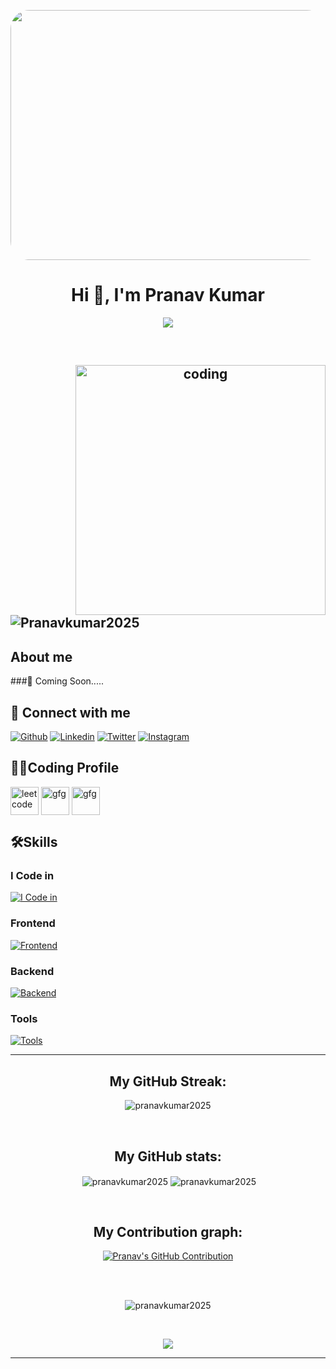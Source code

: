 <p align="center"> 
  <a href="https://images.squarespace-cdn.com/content/v1/5eac45f88da144413f9b5763/c0036b91-e7f9-438c-825c-8976a7434750/dennis-lindsay-nephilim-end-times-strategy-artificial-intelligences-role-in-the-last-days.jpg">
    <img src="https://images.squarespace-cdn.com/content/v1/5eac45f88da144413f9b5763/c0036b91-e7f9-438c-825c-8976a7434750/dennis-lindsay-nephilim-end-times-strategy-artificial-intelligences-role-in-the-last-days.jpg" width="800" height="400" style="border-radius: 30px;">
  </a>
</p>
<!-- # I'm [Pranav Kumar](https://github.com/Pranavkumar2025)--> 
<h1 align="center">Hi 👋, I'm Pranav Kumar</h1>       
 
<!-- ## [![Typing SVG](https://readme-typing-svg.demolab.com?font=Fira+Code&pause=1000&width=435&lines=I'm+Full+Stack+Web+Developer;)](https://git.io/typing-svg)-->  
<p align="center"> 
  <a href="https://github.com/DenverCoder1/readme-typing-svg">
    <img src="https://readme-typing-svg.herokuapp.com/?lines=A%20Full-stack%20web%20developer%2C;%20Enthusiast%20In%20Machine%20Learning%2C;Always%20learning%20new%20things.&font=Fira%20Code&center=true&width=440&height=45&color=D93A7C&vCenter=true&size=24">
  </a>
</p>
<br>

<h2 align="center">
<img align="right" alt = "coding" width="400" src = "https://user-images.githubusercontent.com/55389276/140866485-8fb1c876-9a8f-4d6a-98dc-08c4981eaf70.gif">
<!--<img src="https://komarev.com/ghpvc/?username=pranavkumar2025&label=Profile%20views&color=0e75b6&style=flat" align="center" /> -->
<p align="left"> <img src="https://komarev.com/ghpvc/?username=Pranavkumar2025&label=Profile%20views&color=0e75b6&style=flat" alt="Pranavkumar2025" /> </p>
</h2>

## About me
###🎯 Coming Soon.....
<br>

## 🚀 Connect with me
[![Github](https://skillicons.dev/icons?i=github)](https://github.com/Pranavkumar2025)
[![Linkedin](https://skillicons.dev/icons?i=linkedin)](https://www.linkedin.com/in/pranav-kumar-27723a295/)
[![Twitter](https://skillicons.dev/icons?i=twitter)](https://twitter.com/Pranav_kumar019)
[![Instagram](https://skillicons.dev/icons?i=instagram)](https://www.instagram.com/pranav_kumar519/)

## 👨‍💻Coding Profile
<a href="https://leetcode.com/Pranav_Kumar2025/" target="blank"><img align="center" src="https://firebasestorage.googleapis.com/v0/b/storage-2a9f1.appspot.com/o/github-readme-img%2F6.svg?alt=media&token=2e74ad55-57f2-40aa-adff-c46ea7a8b4c5" alt="leetcode" height="45" width="45" /></a>
<a href="https://www.codingninjas.com/studio/profile/8fcc2657-f722-4faa-87bd-82d2f23b7613" target="blank"><img align="center" src="https://coursereport-s3-production.global.ssl.fastly.net/uploads/school/logo/1323/original/Coding_Ninjas_logo.jpeg" alt="gfg" height="45" width="45" /></a>
<a href="https://auth.geeksforgeeks.org/user/pranavkumar2025" target="blank"><img align="center" src="https://firebasestorage.googleapis.com/v0/b/storage-2a9f1.appspot.com/o/github-readme-img%2F5.svg?alt=media&token=dcf0a6d1-d72b-4716-b119-5db5e169480c" alt="gfg" height="45" width="45" /></a>

## 🛠️Skills
### I Code in

[![I Code in](https://skillicons.dev/icons?i=c,cpp,python,js,java)](https://github.com/Pranavkumar2025)

<!-- ### Web Development
[![Frontend](https://skillicons.dev/icons?i=html,css,js,nodejs,express,mongo)]() -->

### Frontend
[![Frontend](https://skillicons.dev/icons?i=html,css,tailwind,bootstrap,js,react,redux,figma)](https://github.com/Pranavkumar2025)

### Backend
[![Backend](https://skillicons.dev/icons?i=nodejs,express,mongo,mysql)](https://github.com/Pranavkumar2025)

### Tools
[![Tools](https://skillicons.dev/icons?i=git,github,linux,vscode)](https://github.com/Pranavkumar2025)

<hr>
<h2 align="center"> My GitHub Streak:</h2>
<p align="center"><img align="center" src="https://github-readme-streak-stats.herokuapp.com/?user=pranavkumar2025&theme=radical" alt="pranavkumar2025" /></p><br/>
<!-- //algolia  -->
<h2 align="center"> My GitHub stats:</h2>
<p align="center" >&nbsp;<img align="center" src="https://github-readme-stats.vercel.app/api?username=pranavkumar2025&show_icons=true&locale=en&theme=radical" alt="pranavkumar2025" /> 
<img align="center" margin="0.5rem" src="https://github-readme-stats.vercel.app/api/top-langs?username=pranavkumar2025&langs_count=12&show_icons=true&locale=en&layout=compact&theme=radical" alt="pranavkumar2025" /></p>

<br/>
<h2 align="center"> My Contribution graph:</h2>
<p align="center">
  <a href="https://github.com/Pranavkumar2025">
    <img src="https://github-profile-summary-cards.vercel.app/api/cards/profile-details?username=pranavkumar2025&theme=radical" alt="Pranav's GitHub Contribution"/>
  </a>
</p>

<br/> <br/>
<p align="center"> <a><img src="https://github-profile-trophy.vercel.app/?username=pranavkumar2025&column=6&margin-w=10&margin-h=10&theme=radical" alt="pranavkumar2025" /></a> </p>
<br/>

<p align="center">
  <a href="https://github.com/DenverCoder1/readme-typing-svg"><img src="https://readme-typing-svg.herokuapp.com/?lines=See%20you%20next%20time🤗.&font=Fira%20Code&center=true&width=440&height=45&color=D93A7C&vCenter=true&size=24"></a>
</p>
<hr/>

<!--## 📊Github Stats-->

<!--<p><img align="left" src="https://github-readme-stats.vercel.app/api/top-langs?username=pranavkumar2025&langs_count=10&show_icons=true&locale=en&theme=radical" alt="pranavkumar2025" /></p>

<p>&nbsp;<img align="center" src="https://github-readme-stats.vercel.app/api?username=pranavkumar2025&show_icons=true&locale=en&theme=radical" alt="pranavkumar2025" /></p>
 
<p>&nbsp;<img align="center" src="https://github-readme-streak-stats.herokuapp.com/?user=pranavkumar2025&theme=radical" alt="pranavkumar2025" /></p>-->


<!-- <p><img align="left" src="https://github-readme-stats.vercel.app/api/top-langs?username=pranavkumar2025&langs_count=10&show_icons=true&locale=en&theme=radical&hide_border=false&include_all_commits=true&count_private=true&layout=compact" alt="pranavkumar2025" /></p>

<p>&nbsp;<img align="center" src="https://github-readme-stats.vercel.app/api?username=pranavkumar2025&show_icons=true&locale=en&theme=radical" alt="pranavkumar2025" /></p>
 
<p>&nbsp;<img align="center" src="https://github-readme-streak-stats.herokuapp.com/?user=pranavkumar2025&theme=radical" alt="pranavkumar2025" /></p> -->


